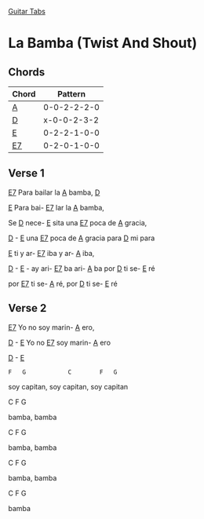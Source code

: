 [Guitar Tabs](index.md)

# La Bamba (Twist And Shout)

## Chords

| Chord | Pattern |
| --- | --- |
| [A] | <a name="A">0-0-2-2-2-0</a> |
| [D] | <a name="D">x-0-0-2-3-2</a> |
| [E] | <a name="E">0-2-2-1-0-0</a> |
| [E7] | <a name="E7">0-2-0-1-0-0</a> |


## Verse 1

[E7] Para bailar la [A] bamba, [D]

[E] Para bai- [E7] lar la [A] bamba,

Se [D] nece- [E] sita una [E7] poca de [A] gracia,

[D] - [E] una [E7] poca de [A] gracia para [D] mi para

[E] ti y ar- [E7] iba y ar- [A] iba,

[D] - [E] - ay ari- [E7] ba ari- [A] ba por [D] ti se- [E] ré

por [E7] ti se- [A] ré, por [D] ti se- [E] ré

## Verse 2

[E7] Yo no soy marin- [A] ero,

[D] - [E] Yo no [E7] soy marin- [A] ero

[D] - [E] 

    F   G            C        F   G

soy capitan, soy capitan, soy capitan

C  F   G

bamba, bamba

C  F   G

bamba, bamba

C  F   G

bamba, bamba

   C F G

bamba




[E7]: #E7
[A]: #A
[D]: #D 
[E]: #E

 